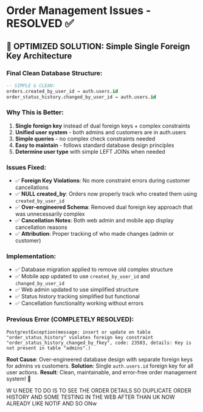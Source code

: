 # Order Management Issues - RESOLVED ✅

## 🎯 **OPTIMIZED SOLUTION**: Simple Single Foreign Key Architecture

### **Final Clean Database Structure:**
```sql
-- SIMPLE & CLEAN:
orders.created_by_user_id → auth.users.id
order_status_history.changed_by_user_id → auth.users.id
```

### **Why This is Better:**
1. **Single foreign key** instead of dual foreign keys + complex constraints
2. **Unified user system** - both admins and customers are in auth.users
3. **Simple queries** - no complex check constraints needed
4. **Easy to maintain** - follows standard database design principles
5. **Determine user type** with simple LEFT JOINs when needed

### **Issues Fixed:**
- ✅ **Foreign Key Violations**: No more constraint errors during customer cancellations
- ✅ **NULL created_by**: Orders now properly track who created them using `created_by_user_id`
- ✅ **Over-engineered Schema**: Removed dual foreign key approach that was unnecessarily complex
- ✅ **Cancellation Notes**: Both web admin and mobile app display cancellation reasons
- ✅ **Attribution**: Proper tracking of who made changes (admin or customer)

### **Implementation:**
- ✅ Database migration applied to remove old complex structure
- ✅ Mobile app updated to use `created_by_user_id` and `changed_by_user_id`
- ✅ Web admin updated to use simplified structure
- ✅ Status history tracking simplified but functional
- ✅ Cancellation functionality working without errors

### **Previous Error (COMPLETELY RESOLVED):**
```
PostgrestException(message: insert or update on table "order_status_history" violates foreign key constraint "order_status_history_changed_by_fkey", code: 23503, details: Key is not present in table "admins".)
```

**Root Cause**: Over-engineered database design with separate foreign keys for admins vs customers.
**Solution**: Single `auth.users.id` foreign key for all user actions.
**Result**: Clean, maintainable, and error-free order management system! 🚀 

W U NEDE TO DO IS TO SEE THE  ORDER DETAILS SO DUPLICATE ORDER HISTORY AND SOME TESTING IN THE WEB AFTER THAN UK NOW ALREADY LIKE NOTIF AND SO ONw
